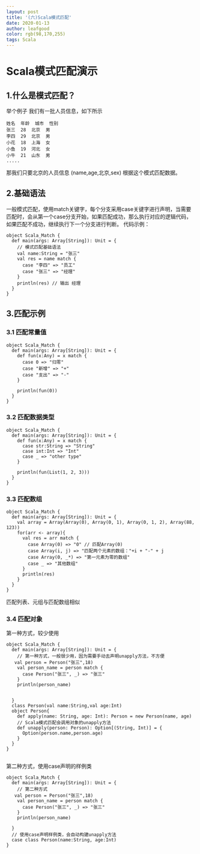 ```yaml
---
layout: post
title: '(六)Scala模式匹配'
date: 2020-01-13
author: leafgood
color: rgb(98,170,255)
tags: Scala
---
```


# Scala模式匹配演示
## 1.什么是模式匹配？
举个例子
我们有一批人员信息，如下所示
```
姓名	年龄	城市	性别
张三	28	北京	男
李四	29	北京	男
小花	18	上海	女
小鱼	19	河北	女
小牛	21	山东	男
.....
```
那我们只要北京的人员信息
(name,age,北京,sex)
根据这个模式匹配数据。

## 2.基础语法
一般模式匹配，使用match关键字，每个分支采用case关键字进行声明，当需要匹配时，会从第一个case分支开始，如果匹配成功，那么执行对应的逻辑代码，如果匹配不成功，继续执行下一个分支进行判断。
代码示例：
```
object Scala_Match {
  def main(args: Array[String]): Unit = {
    // 模式匹配基础语法
    val name:String = "张三"
    val res = name match {
      case "李四" => "员工"
      case "张三" => "经理"
    }
    println(res) // 输出 经理
  }
}
```

## 3.匹配示例
### 3.1 匹配常量值
```
object Scala_Match {
  def main(args: Array[String]): Unit = {
    def fun(x:Any) = x match {
      case 0 => "归零"
      case "新增" => "+"
      case "支出" => "-"
    }

    println(fun(0))
  }
}
```

###  3.2 匹配数据类型
```
object Scala_Match {
  def main(args: Array[String]): Unit = {
    def fun(x:Any) = x match {
      case str:String => "String"
      case int:Int => "Int"
      case _ => "other type"
    }

    println(fun(List(1, 2, 3)))
  }
}
```

### 3.3 匹配数组
```
object Scala_Match {
  def main(args: Array[String]): Unit = {
    val array = Array(Array(0), Array(0, 1), Array(0, 1, 2), Array(88, 123))
    for(arr <- array){
      val res = arr match {
        case Array(0) => "0" // 匹配Array(0)
        case Array(i, j) => "匹配两个元素的数组："+i + "-" + j 
        case Array(0, _*) => "第一元素为零的数组"
        case _ => "其他数组"
      }
      println(res)
    }
  }
}
```
匹配列表、元组与匹配数组相似

### 3.4 匹配对象
第一种方式，较少使用
```
object Scala_Match {
  def main(args: Array[String]): Unit = {
    // 第一种方式，一般很少用，因为需要手动去声明unapply方法，不方便
   val person = Person("张三",18)
    val person_name = person match {
      case Person("张三", _) => "张三"
    }
    println(person_name)
    

  }
  class Person(val name:String,val age:Int)
  object Person{
    def apply(name: String, age: Int): Person = new Person(name, age)
    // Scala模式匹配会调用对象的unapply方法
    def unapply(person: Person): Option[(String, Int)] = {
      Option(person.name,person.age)
    }
  }
}


```


第二种方式，使用case声明的样例类
```
object Scala_Match {
  def main(args: Array[String]): Unit = {
    // 第二种方式
   val person = Person("张三",18)
    val person_name = person match {
      case Person("张三", _) => "张三"
    }
    println(person_name)

  }
  // 使用case声明样例类，会自动构建unapply方法
  case class Person(name:String, age:Int)
}
```



